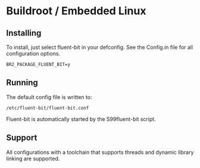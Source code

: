 # Buildroot / Embedded Linux

## Installing

To install, just select fluent-bit in your defconfig.
See the Config.in file for all configuration options.

```defconfig
BR2_PACKAGE_FLUENT_BIT=y
```

## Running

The default config file is written to:

```
/etc/fluent-bit/fluent-bit.conf
```

Fluent-bit is automatically started by the S99fluent-bit script.

## Support

All configurations with a toolchain that supports threads and dynamic library linking are supported.
